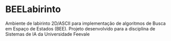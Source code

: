 BEELabirinto
============

Ambiente de labirinto 2D/ASCII para implementação de algoritmos de Busca em Espaço de Estados (BEE). Projeto desenvolvido para a disciplina de Sistemas de IA da Universidade Feevale
